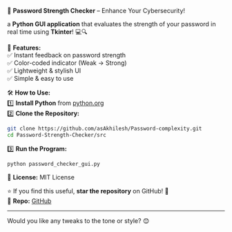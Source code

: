 🔐 **Password Strength Checker** – Enhance Your Cybersecurity!  

a **Python GUI application** that evaluates the strength of your password in real time using **Tkinter**! 💻🔍  

🚀 **Features:**  
✅ Instant feedback on password strength  
✅ Color-coded indicator (Weak → Strong)  
✅ Lightweight & stylish UI  
✅ Simple & easy to use  

🛠 **How to Use:**  
1️⃣ **Install Python** from [python.org](https://www.python.org/)  
2️⃣ **Clone the Repository:**  
```bash
git clone https://github.com/asAkhilesh/Password-complexity.git
cd Password-Strength-Checker/src
```  
3️⃣ **Run the Program:**  
```bash
python password_checker_gui.py
```  


📜 **License:** MIT License  

⭐ If you find this useful, **star the repository** on GitHub! 🚀  
🔗 **Repo:** [GitHub](https://github.com/asAkhilesh/Password-complexity)  

---

Would you like any tweaks to the tone or style? 😊
